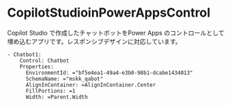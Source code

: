 # CopilotStudioinPowerAppsControl
Copilot Studio で作成したチャットボットをPower Apps のコントロールとして埋め込むアプリです。レスポンシブデザインに対応しています。


```
- Chatbot1:
    Control: Chatbot
    Properties:
      EnvironmentId: ="bf5e4ea1-49a4-e3b0-98b1-dcabe1434013"
      SchemaName: ="mskk_qabot"
      AlignInContainer: =AlignInContainer.Center
      FillPortions: =1
      Width: =Parent.Width
```
